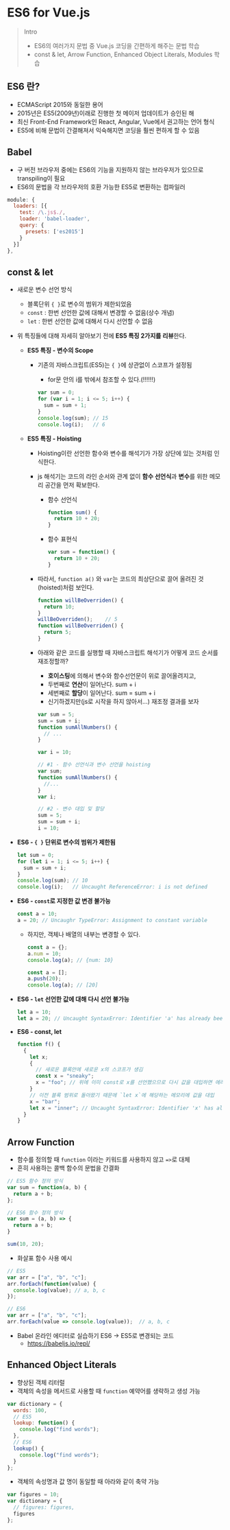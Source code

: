 # ES6 for Vue.js

> Intro
>
> * ES6의 여러가지 문법 중 Vue.js 코딩을 간편하게 해주는 문법 학습
> * const & let, Arrow Function, Enhanced Object Literals, Modules 학습

## ES6 란?

* ECMAScript 2015와 동일한 용어
* 2015년은 ES5(2009년)이래로 진행한 첫 메이저 업데이트가 승인된 해
* 최신 Front-End Framework인 React, Angular, Vue에서 권고하는 언어 형식
* ES5에 비해 문법이 간결해져서 익숙해지면 코딩을 훨씬 편하게 할 수 있음

## Babel

* 구 버전 브라우저 중에는 ES6의 기능을 지원하지 않는 브라우저가 있으므로 transpiling이 필요
* ES6의 문법을 각 브라우저의 호환 가능한 ES5로 변환하는 컴파일러

```javascript
module: {
  loaders: [{
    test: /\.js$./,
    loader: 'babel-loader',
    query: {
      presets: ['es2015']
    }
  }]
},
```

## const & let

* 새로운 변수 선언 방식

  * 블록단위 `{ }`로 변수의 범위가 제한되었음
  * `const` : 한번 선언한 값에 대해서 변경할 수 없음(상수 개념)
  * `let` : 한번 선언한 값에 대해서 다시 선언할 수 없음

* 위 특징들에 대해 자세히 알아보기 전에 **ES5 특징 2가지를 리뷰**한다.
  * **ES5 특징 - 변수의 Scope**

    * 기존의 자바스크립트(ES5)는 `{ }`에 상관없이 스코프가 설정됨

      * for문 안의 i를 밖에서 참조할 수 있다.(!!!!!!)

      ```javascript
      var sum = 0;
      for (var i = 1; i <= 5; i++) {
        sum = sum + 1;
      }
      console.log(sum); // 15
      console.log(i);   // 6
      ```

  * **ES5 특징 - Hoisting**

    * Hoisting이란 선언한 함수와 변수를 해석기가 가장 상단에 있는 것처럼 인식한다.

    * js 해석기는 코드의 라인 순서와 관계 없이 **함수 선언식**과 **변수**를 위한 메모리 공간을 먼저 확보한다.

      * 함수 선언식

        ```javascript
        function sum() {
          return 10 + 20;
        }
        ```

      * 함수 표현식

        ```javascript
        var sum = function() {
          return 10 + 20;
        }
        ```

    * 따라서, `function a()` 와 `var`는 코드의 최상단으로 끌어 올려진 것(hoisted)처럼 보인다.

      ```javascript
      function willBeOverriden() {
        return 10;
      }
      willBeOverriden();	// 5
      function willBeOverriden() {
        return 5;
      }
      ```

    * 아래와 같은 코드를 실행할 때 자바스크립트 해석기가 어떻게 코드 순서를 재조정할까?

      * **호이스팅**에 의해서 변수와 함수선언문이 위로 끌어올려지고,
      * 두번째로 **연산**이 일어난다. sum + i
      * 세번째로 **할당**이 일어난다. sum = sum + i
      * 신기하겠지만(js로 시작을 하지 않아서...) 재조정 결과를 보자

      ```javascript
      var sum = 5;
      sum = sum + i;
      function sumAllNumbers() {
        // ...
      }
      
      var i = 10;
      ```

      ```javascript
      // #1 - 함수 선언식과 변수 선언을 hoisting
      var sum;
      function sumAllNumbers() {
        //...
      }
      var i;
      
      // #2 - 변수 대입 및 할당
      sum = 5;
      sum = sum + i;
      i = 10;
      ```

* **ES6 - `{ }` 단위로 변수의 범위가 제한됨**

  ```javascript
  let sum = 0;
  for (let i = 1; i <= 5; i++) {
    sum = sum + i;
  }
  console.log(sum); // 10
  console.log(i);   // Uncaught ReferenceError: i is not defined
  ```

* **ES6 - `const`로 지정한 값 변경 불가능**

  ```javascript
  const a = 10;
  a = 20; // Uncaughr TypeError: Assignment to constant variable
  ```

  * 하지만, 객체나 배열의 내부는 변경할 수 있다.

    ```javascript
    const a = {};
    a.num = 10;
    console.log(a); // {num: 10}
    
    const a = [];
    a.push(20);
    console.log(a); // [20]
    ```

* **ES6 - `let` 선언한 값에 대해 다시 선언 불가능**

  ```javascript
  let a = 10;
  let a = 20; // Uncaught SyntaxError: Identifier 'a' has already been declared
  ```

* **ES6 - const, let**

  ```javascript
  function f() {
    {
      let x;
      {
        // 새로운 블록안에 새로운 x의 스코프가 생김
        const x = "sneaky";
        x = "foo"; // 위에 이미 const로 x를 선언했으므로 다시 값을 대입하면 에러 발생
      }
      // 이전 블록 범위로 돌아왔기 때문에 `let x`에 해당하는 메모리에 값을 대입
      x = "bar";
      let x = "inner"; // Uncaught SyntaxError: Identifier 'x' has already been declared
    }
  }
  ```


## Arrow Function

* 함수를 정의할 때 `function` 이라는 키워드를 사용하지 않고 `=>`로 대체
* 흔히 사용하는 콜백 함수의 문법을 간결화

```javascript
// ES5 함수 정의 방식
var sum = function(a, b) {
  return a + b;
};

// ES6 함수 정의 방식
var sum = (a, b) => {
  return a + b;
}

sum(10, 20);
```

* 화살표 함수 사용 예시

```javascript
// ES5
var arr = ["a", "b", "c"];
arr.forEach(function(value) {
  console.log(value); // a, b, c
});

// ES6
var arr = ["a", "b", "c"];
arr.forEach(value => console.log(value));  // a, b, c
```

* Babel 온라인 에디터로 실습하기 ES6 -> ES5로 변경되는 코드
  * https://babeljs.io/repl/

## Enhanced Object Literals 

* 향상된 객체 리터럴
* 객체의 속성을 메서드로 사용할 때 `function` 예약어를 생략하고 생성 가능

```javascript
var dictionary = {
  words: 100,
  // ES5
  lookup: function() {
    console.log("find words");
  },
  // ES6
  lookup() {
    console.log("find words");
  }
};
```

* 객체의 속성명과 값 명이 동일할 때 아라와 같이 축약 가능

```javascript
var figures = 10;
var dictionary = {
  // figures: figures,
  figures
};
```

